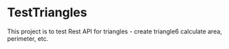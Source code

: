 # TestTriangles

This project is to test Rest API for triangles - create triangle6 calculate area, perimeter, etc.
